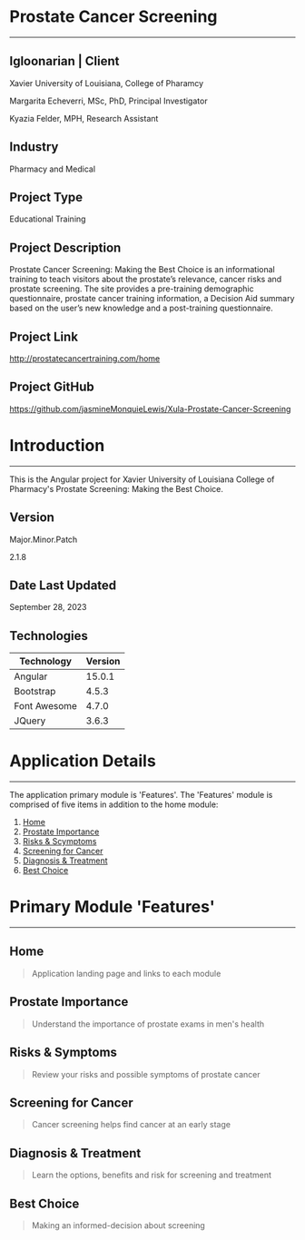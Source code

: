 # Prostate Cancer Screening
----

## Igloonarian | Client
<p>Xavier University of Louisiana, College of Pharamcy</p>
<p>Margarita Echeverri, MSc, PhD, Principal Investigator</p>
<p>Kyazia Felder, MPH, Research Assistant</p>

## Industry
Pharmacy and Medical

## Project Type
Educational Training

## Project Description
Prostate Cancer Screening: Making the Best Choice is an informational training to teach visitors about the prostate’s relevance, cancer risks and prostate screening. The site provides a pre-training demographic questionnaire, prostate cancer training information, a Decision Aid summary based on the user’s new knowledge and a post-training questionnaire.

## Project Link
http://prostatecancertraining.com/home

## Project GitHub
https://github.com/jasmineMonquieLewis/Xula-Prostate-Cancer-Screening

# Introduction
----
This is the Angular project for Xavier University of Louisiana College of Pharmacy's Prostate Screening: Making the Best Choice.

## Version
<p>Major.Minor.Patch</p>
<p>2.1.8</p>

## Date Last Updated
September 28, 2023

## Technologies
| Technology | Version  |
|--|--|
| Angular | 15.0.1 |
| Bootstrap | 4.5.3 |
| Font Awesome | 4.7.0 |
| JQuery | 3.6.3 |

# Application Details
----

The application primary module is 'Features'. The 'Features' module is comprised of five items
in addition to the home module:
1. [Home](#home)
2. [Prostate Importance](#prostate-mportance)
3. [Risks & Scymptoms](#risks-&-Symptoms)
4. [Screening for Cancer](#screening-for-cancer)
5. [Diagnosis & Treatment](#diagnosis-&-treatment)
6. [Best Choice](#best-choice)

# Primary Module 'Features'
----

## Home
> Application landing page and links to each module

## Prostate Importance
>  Understand the importance of prostate exams in men's health

## Risks & Symptoms
> Review your risks and possible symptoms of prostate cancer

## Screening for Cancer
> Cancer screening helps find cancer at an early stage

## Diagnosis & Treatment
> Learn the options, benefits and risk for screening and treatment

## Best Choice
> Making an informed-decision about screening